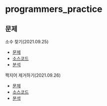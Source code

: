# programmers_practice

## 문제

소수 찾기(2021.09.25)
- <a href="https://programmers.co.kr/learn/courses/30/lessons/42839">문제</a>
- <a href="https://github.com/eastperson/programmers_practice/blob/master/src/SearchPrimeNumber.java">소스코드</a>
- <a href="https://www.notion.so/Level2-d7d1ac8770f949b18862903c478373b4">분석</a>

짝지어 제거하기(2021.09.26)
- <a href="https://programmers.co.kr/learn/courses/30/lessons/12973">문제</a>
- <a href="https://github.com/eastperson/programmers_practice/blob/master/src/RemovePair.java">소스코드</a>
- <a href="https://www.notion.so/Level2-2d0fad804f7a43f5ad3a128ff23e69d3">분석</a>
